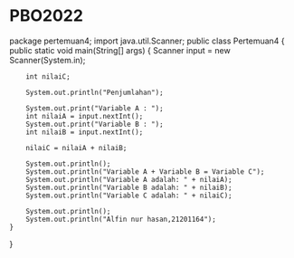 # PBO2022
package pertemuan4;
import java.util.Scanner;
public class Pertemuan4 {
    public static void main(String[] args) {
        Scanner input = new Scanner(System.in);
        
        int nilaiC;
        
        System.out.println("Penjumlahan");
        
        System.out.print("Variable A : ");
        int nilaiA = input.nextInt();
        System.out.print("Variable B : ");
        int nilaiB = input.nextInt();
        
        nilaiC = nilaiA + nilaiB;
        
        System.out.println();
        System.out.println("Variable A + Variable B = Variable C");
        System.out.println("Variable A adalah: " + nilaiA);
        System.out.println("Variable B adalah: " + nilaiB);
        System.out.println("Variable C adalah: " + nilaiC);
        
        System.out.println();
        System.out.println("Alfin nur hasan,21201164"); 
    }
}
